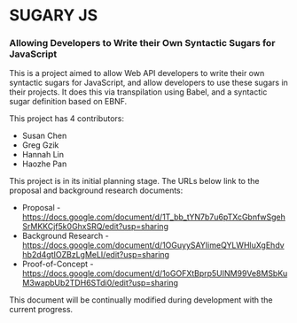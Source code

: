 # SUGARY JS
### Allowing Developers to Write their Own Syntactic Sugars for JavaScript

This is a project aimed to allow Web API developers to write their own syntactic sugars for JavaScript, and allow developers to use these sugars in their projects. It does this via transpilation using Babel, and a syntactic sugar definition based on EBNF. 

This project has 4 contributors:
* Susan Chen
* Greg Gzik
* Hannah Lin
* Haozhe Pan

This project is in its initial planning stage. The URLs below link to the proposal and background research documents:
* Proposal - https://docs.google.com/document/d/1T_bb_tYN7b7u6pTXcGbnfwSgehSrMKKCjf5k0GhxSRQ/edit?usp=sharing
* Background Research - https://docs.google.com/document/d/1OGuyySAYIimeQYLWHluXgEhdvhb2d4gtIOZBzLgMeLI/edit?usp=sharing
* Proof-of-Concept - 
https://docs.google.com/document/d/1oGOFXtBprp5UINM99Ve8MSbKuM3wapbUb2TDH6STdi0/edit?usp=sharing

This document will be continually modified during development with the current progress.
